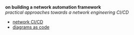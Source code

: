 **on building a network automation framework**  
_practical approaches towards a network engineering CI/CD_  


* [network CI/CD](https://github.com/sdncoder/network-ci-cd)  
* [diagrams as code](https://github.com/sdncoder/diagrams)










 
